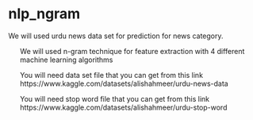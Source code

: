 # nlp_ngram
We will used urdu news data set for prediction for news category. 
<ol>We will used n-gram technique for feature extraction with 4 different machine learning algorithms</ol>
<ul>You will need data set file that you can get from this link https://www.kaggle.com/datasets/alishahmeer/urdu-news-data </ul>
<ul>You will need stop word file that you can get from this link https://www.kaggle.com/datasets/alishahmeer/urdu-stop-word </ul>
